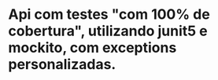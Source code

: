 # Api com testes "com 100% de cobertura", utilizando junit5 e mockito, com exceptions personalizadas.
